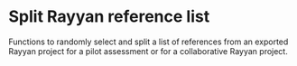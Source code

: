 # Split Rayyan reference list
Functions to randomly select and split a list of references from an exported Rayyan project for a pilot assessment or for a collaborative Rayyan project. 


